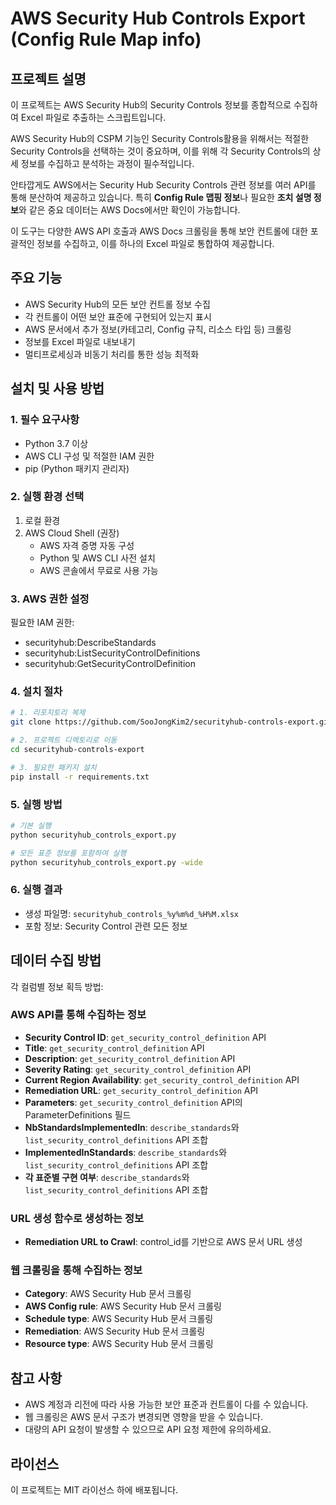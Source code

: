 # AWS Security Hub Controls Export (Config Rule Map info)

## 프로젝트 설명

이 프로젝트는 AWS Security Hub의 Security Controls 정보를 종합적으로 수집하여 Excel 파일로 추출하는 스크립트입니다.

AWS Security Hub의 CSPM 기능인 Security Controls활용을 위해서는 적절한 Security Controls을 선택하는 것이 중요하며,
이를 위해 각 Security Controls의 상세 정보를 수집하고 분석하는 과정이 필수적입니다.

안타깝게도 AWS에서는 Security Hub Security Controls 관련 정보를 여러 API를 통해 분산하여 제공하고 있습니다.
특히 **Config Rule 맵핑 정보**나 필요한 **조치 설명 정보**와 같은 중요 데이터는 AWS Docs에서만 확인이 가능합니다.

이 도구는 다양한 AWS API 호출과 AWS Docs 크롤링을 통해 보안 컨트롤에 대한 포괄적인 정보를 수집하고, 이를 하나의 Excel 파일로 통합하여 제공합니다.

## 주요 기능
- AWS Security Hub의 모든 보안 컨트롤 정보 수집
- 각 컨트롤이 어떤 보안 표준에 구현되어 있는지 표시
- AWS 문서에서 추가 정보(카테고리, Config 규칙, 리소스 타입 등) 크롤링
- 정보를 Excel 파일로 내보내기
- 멀티프로세싱과 비동기 처리를 통한 성능 최적화

## 설치 및 사용 방법

### 1. 필수 요구사항
- Python 3.7 이상
- AWS CLI 구성 및 적절한 IAM 권한
- pip (Python 패키지 관리자)

### 2. 실행 환경 선택
1. 로컬 환경
2. AWS Cloud Shell (권장)
   - AWS 자격 증명 자동 구성
   - Python 및 AWS CLI 사전 설치
   - AWS 콘솔에서 무료로 사용 가능

### 3. AWS 권한 설정
필요한 IAM 권한:
- securityhub:DescribeStandards
- securityhub:ListSecurityControlDefinitions
- securityhub:GetSecurityControlDefinition

### 4. 설치 절차

```bash
# 1. 리포지토리 복제
git clone https://github.com/SooJongKim2/securityhub-controls-export.git

# 2. 프로젝트 디렉토리로 이동
cd securityhub-controls-export

# 3. 필요한 패키지 설치
pip install -r requirements.txt
```

### 5. 실행 방법

```bash
# 기본 실행
python securityhub_controls_export.py

# 모든 표준 정보를 포함하여 실행
python securityhub_controls_export.py -wide
```

### 6. 실행 결과
- 생성 파일명: `securityhub_controls_%y%m%d_%H%M.xlsx`
- 포함 정보: Security Control 관련 모든 정보

## 데이터 수집 방법

각 컬럼별 정보 획득 방법:

### AWS API를 통해 수집하는 정보
- **Security Control ID**: `get_security_control_definition` API
- **Title**: `get_security_control_definition` API
- **Description**: `get_security_control_definition` API
- **Severity Rating**: `get_security_control_definition` API
- **Current Region Availability**: `get_security_control_definition` API
- **Remediation URL**: `get_security_control_definition` API
- **Parameters**: `get_security_control_definition` API의 ParameterDefinitions 필드
- **NbStandardsImplementedIn**: `describe_standards`와 `list_security_control_definitions` API 조합
- **ImplementedInStandards**: `describe_standards`와 `list_security_control_definitions` API 조합
- **각 표준별 구현 여부**: `describe_standards`와 `list_security_control_definitions` API 조합

### URL 생성 함수로 생성하는 정보
- **Remediation URL to Crawl**: control_id를 기반으로 AWS 문서 URL 생성

### 웹 크롤링을 통해 수집하는 정보
- **Category**: AWS Security Hub 문서 크롤링
- **AWS Config rule**: AWS Security Hub 문서 크롤링
- **Schedule type**: AWS Security Hub 문서 크롤링
- **Remediation**: AWS Security Hub 문서 크롤링
- **Resource type**: AWS Security Hub 문서 크롤링

## 참고 사항
- AWS 계정과 리전에 따라 사용 가능한 보안 표준과 컨트롤이 다를 수 있습니다.
- 웹 크롤링은 AWS 문서 구조가 변경되면 영향을 받을 수 있습니다.
- 대량의 API 요청이 발생할 수 있으므로 API 요청 제한에 유의하세요.

## 라이선스
이 프로젝트는 MIT 라이선스 하에 배포됩니다.